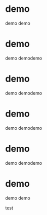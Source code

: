 # demo

demo
demo

# demo

demo
demodemo
# demo
demo
demodemo
# demo
demo
demodemo
# demo
demo
demodemo
# demo
demo
demo

test
